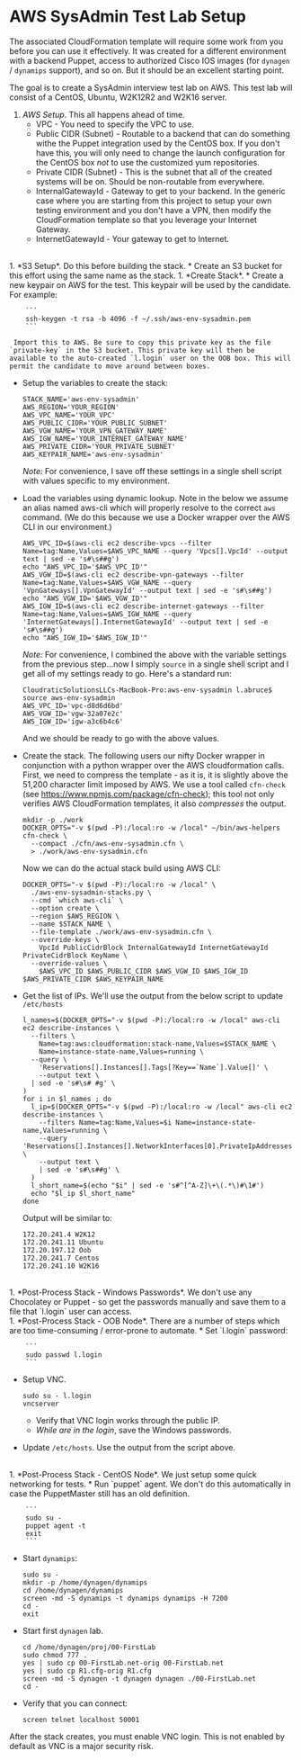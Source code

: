 # AWS SysAdmin Test Lab Setup

The associated CloudFormation template will require some work from you before you can use it effectively. It was created for a different environment with a backend Puppet, access to authorized Cisco IOS images (for `dynagen` / `dynamips` support), and so on. But it should be an excellent starting point.

The goal is to create a SysAdmin interview test lab on AWS. This test lab will consist of a CentOS, Ubuntu, W2K12R2 and W2K16 server.

1. *AWS Setup*. This all happens ahead of time.
   * VPC - You need to specify the VPC to use.
   * Public CIDR (Subnet) - Routable to a backend that can do something withe the Puppet integration used by the CentOS box. If you don't have this, you will only need to change the launch configuration for the CentOS box *not* to use the customized yum repositories.
   * Private CIDR (Subnet) - This is the subnet that all of the created systems will be on. Should be non-routable from everywhere.
   * InternalGatewayId - Gateway to get to your backend. In the generic case where you are starting from this project to setup your own testing environment and you don't have a VPN, then modify the CloudFormation template so that you leverage your Internet Gateway.
   * InternetGatewayId - Your gateway to get to Internet.
<br />
1. *S3 Setup*. Do this before building the stack.
   * Create an S3 bucket for this effort using the same name as the stack.
1. *Create Stack*.
   * Create a new keypair on AWS for the test. This keypair will be used by the candidate. For example:

        ```
        ssh-keygen -t rsa -b 4096 -f ~/.ssh/aws-env-sysadmin.pem
        ```

     Import this to AWS. Be sure to copy this private key as the file `private-key` in the S3 bucket. This private key will then be available to the auto-created `l.login` user on the OOB box. This will permit the candidate to move around between boxes.
   * Setup the variables to create the stack:

        ```
        STACK_NAME='aws-env-sysadmin'
        AWS_REGION='YOUR_REGION'
        AWS_VPC_NAME='YOUR_VPC'
        AWS_PUBLIC_CIDR='YOUR_PUBLIC_SUBNET'
        AWS_VGW_NAME='YOUR_VPN_GATEWAY_NAME'
        AWS_IGW_NAME='YOUR_INTERNET_GATEWAY_NAME'
        AWS_PRIVATE_CIDR='YOUR_PRIVATE_SUBNET'
        AWS_KEYPAIR_NAME='aws-env-sysadmin'
        ```
     _Note:_ For convenience, I save off these settings in a single shell script with values specific to my environment.
   * Load the variables using dynamic lookup. Note in the below we assume an alias named aws-cli which will properly resolve to the correct `aws` command. (We do this because we use a Docker wrapper over the AWS CLI in our environment.)

        ```
        AWS_VPC_ID=$(aws-cli ec2 describe-vpcs --filter Name=tag:Name,Values=$AWS_VPC_NAME --query 'Vpcs[].VpcId' --output text | sed -e 's#\s##g')
        echo "AWS_VPC_ID='$AWS_VPC_ID'"
        AWS_VGW_ID=$(aws-cli ec2 describe-vpn-gateways --filter Name=tag:Name,Values=$AWS_VGW_NAME --query 'VpnGateways[].VpnGatewayId' --output text | sed -e 's#\s##g')
        echo "AWS_VGW_ID='$AWS_VGW_ID'"
        AWS_IGW_ID=$(aws-cli ec2 describe-internet-gateways --filter Name=tag:Name,Values=$AWS_IGW_NAME --query 'InternetGateways[].InternetGatewayId' --output text | sed -e 's#\s##g')
        echo "AWS_IGW_ID='$AWS_IGW_ID'"
        ```
     _Note:_ For convenience, I combined the above with the variable settings from the previous step...now I simply `source` in a single shell script and I get all of my settings ready to go. Here's a standard run:

        ```
        CloudraticSolutionsLLCs-MacBook-Pro:aws-env-sysadmin l.abruce$ source aws-env-sysadmin
        AWS_VPC_ID='vpc-d8d6d6bd'
        AWS_VGW_ID='vgw-32a07e2c'
        AWS_IGW_ID='igw-a3c6b4c6'
        ```
     And we should be ready to go with the above values.
   * Create the stack. The following users our nifty Docker wrapper in conjunction with a python wrapper over the AWS cloudformation calls.
     First, we need to compress the template - as it is, it is slightly above the 51,200 character limit imposed by AWS. We use a tool called `cfn-check` (see https://www.npmjs.com/package/cfn-check); this tool not only verifies AWS CloudFormation templates, it also *compresses* the output.

        ```
        mkdir -p ./work
        DOCKER_OPTS="-v $(pwd -P):/local:ro -w /local" ~/bin/aws-helpers cfn-check \
          --compact ./cfn/aws-env-sysadmin.cfn \
          > ./work/aws-env-sysadmin.cfn
        ```
        Now we can do the actual stack build using AWS CLI:

        ```
        DOCKER_OPTS="-v $(pwd -P):/local:ro -w /local" \
          ./aws-env-sysadmin-stacks.py \
          --cmd `which aws-cli` \
          --option create \
          --region $AWS_REGION \
          --name $STACK_NAME \
          --file-template ./work/aws-env-sysadmin.cfn \
          --override-keys \
            VpcId PublicCidrBlock InternalGatewayId InternetGatewayId PrivateCidrBlock KeyName \
          --override-values \
            $AWS_VPC_ID $AWS_PUBLIC_CIDR $AWS_VGW_ID $AWS_IGW_ID $AWS_PRIVATE_CIDR $AWS_KEYPAIR_NAME
        ```
   * Get the list of IPs. We'll use the output from the below script to update `/etc/hosts`

        ```
        l_names=$(DOCKER_OPTS="-v $(pwd -P):/local:ro -w /local" aws-cli ec2 describe-instances \
          --filters \
            Name=tag:aws:cloudformation:stack-name,Values=$STACK_NAME \
            Name=instance-state-name,Values=running \
          --query \
            'Reservations[].Instances[].Tags[?Key==`Name`].Value[]' \
            --output text \
          | sed -e 's#\s# #g' \
        )
        for i in $l_names ; do
          l_ip=$(DOCKER_OPTS="-v $(pwd -P):/local:ro -w /local" aws-cli ec2 describe-instances \
            --filters Name=tag:Name,Values=$i Name=instance-state-name,Values=running \
            --query 'Reservations[].Instances[].NetworkInterfaces[0].PrivateIpAddresses[0].PrivateIpAddress' \
            --output text \
            | sed -e 's#\s##g' \
          )
          l_short_name=$(echo "$i" | sed -e 's#^[^A-Z]\+\(.*\)#\1#')
          echo "$l_ip $l_short_name"
        done
        ```
        Output will be similar to:

        ```
        172.20.241.4 W2K12
        172.20.241.11 Ubuntu
        172.20.197.12 Oob
        172.20.241.7 Centos
        172.20.241.10 W2K16
        ```
<br />
1. *Post-Process Stack - Windows Passwords*. We don't use any Chocolatey or Puppet - so get the passwords manually and save them to a file that `l.login` user can access.
<br />
1. *Post-Process Stack - OOB Node*. There are a number of steps which are too time-consuming / error-prone to automate.
   * Set `l.login` password:

        ```
        sudo passwd l.login
        ```
   * Setup VNC.

        ```
        sudo su - l.login
        vncserver
        ```
     * Verify that VNC login works through the public IP.
     * *While are in the login*, save the Windows passwords.
   * Update `/etc/hosts`. Use the output from the script above.
<br />
1. *Post-Process Stack - CentOS Node*. We just setup some quick networking for tests.
   * Run `puppet` agent. We don't do this automatically in case the PuppetMaster still has an old definition.

        ```
        sudo su -
        puppet agent -t
        exit
        ```
   * Start `dynamips`:

        ```
        sudo su -
        mkdir -p /home/dynagen/dynamips
        cd /home/dynagen/dynamips
        screen -md -S dynamips -t dynamips dynamips -H 7200
        cd -
        exit
        ```
   * Start first `dynagen` lab.

        ```
        cd /home/dynagen/proj/00-FirstLab
        sudo chmod 777 .
        yes | sudo cp 00-FirstLab.net-orig 00-FirstLab.net
        yes | sudo cp R1.cfg-orig R1.cfg
        screen -md -S dynagen -t dynagen dynagen ./00-FirstLab.net
        cd -
        ```
   * Verify that you can connect:

        ```
        screen telnet localhost 50001
        ```

After the stack creates, you must enable VNC login. This is not enabled by default as VNC is a major security risk.

